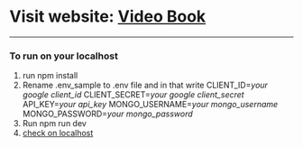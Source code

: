 # Visit website: [Video Book](https://videobookapp.glitch.me/)

---

### To run on your localhost

1. run npm install
2. Rename .env_sample to .env file and in that write
CLIENT_ID=*your google client_id*
CLIENT_SECRET=*your google client_secret*
API_KEY=*your api_key*
MONGO_USERNAME=*your mongo_username*
MONGO_PASSWORD=*your mongo_password*
3. Run npm run dev
4. [check on localhost](http://localhost:3000/)
